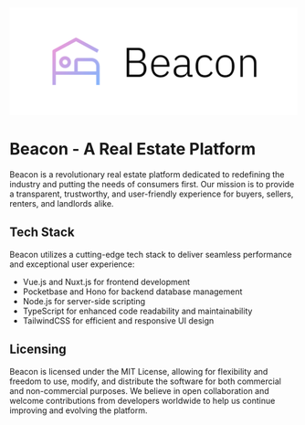 ![Beacon - A Real Estate Platform](/public/branding/beacon_banner_light.png)

# Beacon - A Real Estate Platform

Beacon is a revolutionary real estate platform dedicated to redefining the industry and putting the needs of consumers first. Our mission is to provide a transparent, trustworthy, and user-friendly experience for buyers, sellers, renters, and landlords alike.

## Tech Stack
Beacon utilizes a cutting-edge tech stack to deliver seamless performance and exceptional user experience:
- Vue.js and Nuxt.js for frontend development
- Pocketbase and Hono for backend database management
- Node.js for server-side scripting
- TypeScript for enhanced code readability and maintainability
- TailwindCSS for efficient and responsive UI design

## Licensing
Beacon is licensed under the MIT License, allowing for flexibility and freedom to use, modify, and distribute the software for both commercial and non-commercial purposes. We believe in open collaboration and welcome contributions from developers worldwide to help us continue improving and evolving the platform.
